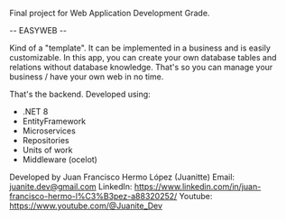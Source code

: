 Final project for Web Application Development Grade.

-- EASYWEB --

Kind of a "template". It can be implemented in a business and is easily customizable.
In this app, you can create your own database tables and relations without database knowledge.
That's so you can manage your business / have your own web in no time.

That's the backend. Developed using:
- .NET 8
- EntityFramework
- Microservices
- Repositories
- Units of work
- Middleware (ocelot)

Developed by Juan Francisco Hermo López (Juanitte)
Email: juanite.dev@gmail.com
LinkedIn: https://www.linkedin.com/in/juan-francisco-hermo-l%C3%B3pez-a88320252/
Youtube: https://www.youtube.com/@Juanite_Dev
